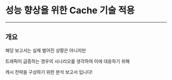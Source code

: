 # 성능 향상을 위한 Cache 기술 적용
*** 

## 개요 
해당 보고서는 실제 벌어진 상황은 아니지만

트래픽이 급증하는 경우의 시나리오를 생각하여 이에 대응하기 위해

캐시 전략을 구상하기 위한 분석 보고서 입니다!



